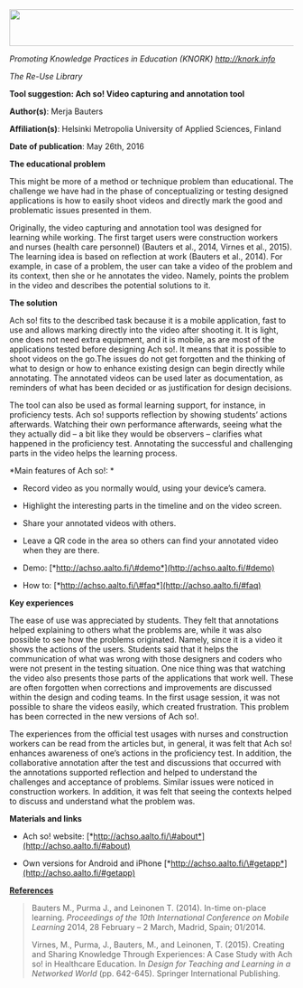 <img src="md\img084/media/image01.png" width="624" height="65" />

*Promoting Knowledge Practices in Education (KNORK) http://knork.info*

*The Re-Use Library*

**Tool suggestion: Ach so! Video capturing and annotation tool**

**Author(s)**: Merja Bauters

**Affiliation(s)**: Helsinki Metropolia University of Applied Sciences, Finland

**Date of publication**: May 26th, 2016

**The educational problem**

This might be more of a method or technique problem than educational. The challenge we have had in the phase of conceptualizing or testing designed applications is how to easily shoot videos and directly mark the good and problematic issues presented in them.

Originally, the video capturing and annotation tool was designed for learning while working. The first target users were construction workers and nurses (health care personnel) (Bauters et al., 2014, Virnes et al., 2015). The learning idea is based on reflection at work (Bauters et al., 2014). For example, in case of a problem, the user can take a video of the problem and its context, then she or he annotates the video. Namely, points the problem in the video and describes the potential solutions to it.

**The solution**

Ach so! fits to the described task because it is a mobile application, fast to use and allows marking directly into the video after shooting it. It is light, one does not need extra equipment, and it is mobile, as are most of the applications tested before designing Ach so!. It means that it is possible to shoot videos on the go.The issues do not get forgotten and the thinking of what to design or how to enhance existing design can begin directly while annotating. The annotated videos can be used later as documentation, as reminders of what has been decided or as justification for design decisions.

The tool can also be used as formal learning support, for instance, in proficiency tests. Ach so! supports reflection by showing students’ actions afterwards. Watching their own performance afterwards, seeing what the they actually did – a bit like they would be observers – clarifies what happened in the proficiency test. Annotating the successful and challenging parts in the video helps the learning process.

*Main features of Ach so!: *

-   Record video as you normally would, using your device’s camera.

-   Highlight the interesting parts in the timeline and on the video screen.

-   Share your annotated videos with others.

-   Leave a QR code in the area so others can find your annotated video when they are there.

-   Demo: [*http://achso.aalto.fi/\#demo*](http://achso.aalto.fi/#demo)

-   How to: [*http://achso.aalto.fi/\#faq*](http://achso.aalto.fi/#faq)

**Key experiences**

The ease of use was appreciated by students. They felt that annotations helped explaining to others what the problems are, while it was also possible to see how the problems originated. Namely, since it is a video it shows the actions of the users. Students said that it helps the communication of what was wrong with those designers and coders who were not present in the testing situation. One nice thing was that watching the video also presents those parts of the applications that work well. These are often forgotten when corrections and improvements are discussed within the design and coding teams. In the first usage session, it was not possible to share the videos easily, which created frustration. This problem has been corrected in the new versions of Ach so!.

The experiences from the official test usages with nurses and construction workers can be read from the articles but, in general, it was felt that Ach so! enhances awareness of one’s actions in the proficiency test. In addition, the collaborative annotation after the test and discussions that occurred with the annotations supported reflection and helped to understand the challenges and acceptance of problems. Similar issues were noticed in construction workers. In addition, it was felt that seeing the contexts helped to discuss and understand what the problem was.

<span id="h.gjdgxs" class="anchor"></span>

**Materials and links**

-   Ach so! website: [*http://achso.aalto.fi/\#about*](http://achso.aalto.fi/#about)

-   Own versions for Android and iPhone [*http://achso.aalto.fi/\#getapp*](http://achso.aalto.fi/#getapp)

[**References**](http://achso.aalto.fi/#getapp)

> Bauters M., Purma J., and Leinonen T. (2014). In-time on-place learning. *Proceedings of the 10th International Conference on Mobile Learning* 2014, 28 February – 2 March, Madrid, Spain; 01/2014.
>
> Virnes, M., Purma, J., Bauters, M., and Leinonen, T. (2015). Creating and Sharing Knowledge Through Experiences: A Case Study with Ach so! in Healthcare Education. In *Design for Teaching and Learning in a Networked World* (pp. 642-645). Springer International Publishing.
